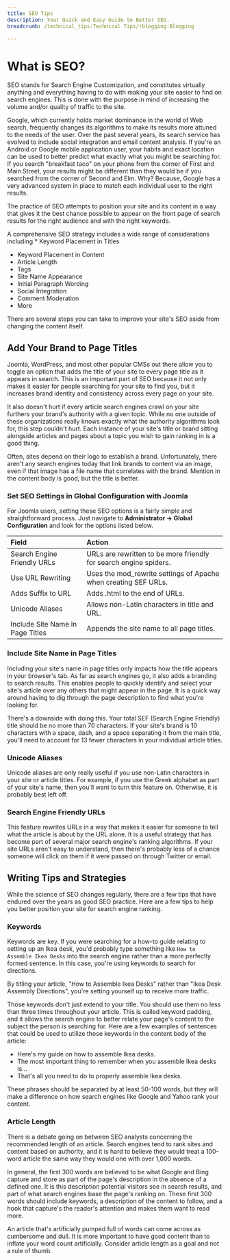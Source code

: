 ```yaml
---
title: SEO Tips
description: Your Quick and Easy Guide to Better SEO.
breadcrumb: /technical_tips:Technical Tips/!blogging:Blogging

---
```


What is SEO?
=====

SEO stands for Search Engine Customization, and constitutes virtually anything and everything having to do with making your site easier to find on search engines. This is done with the purpose in mind of increasing the volume and/or quality of traffic to the site.

Google, which currently holds market dominance in the world of Web search, frequently changes its algorithms to make its results more attuned to the needs of the user. Over the past several years, its search service has evolved to include social integration and email content analysis. If you're an Android or Google mobile application user, your habits and exact location can be used to better predict what exactly what you might be searching for. If you search "breakfast taco" on your phone from the corner of First and Main Street, your results might be different than they would be if you searched from the corner of Second and Elm. Why? Because, Google has a very advanced system in place to match each individual user to the right results.

The practice of SEO attempts to position your site and its content in a way that gives it the best chance possible to appear on the front page of search results for the right audience and with the right keywords.

A comprehensive SEO strategy includes a wide range of considerations including * Keyword Placement in Titles

* Keyword Placement in Content
* Article Length
* Tags
* Site Name Appearance
* Initial Paragraph Wording
* Social Integration
* Comment Moderation
* More

There are several steps you can take to improve your site's SEO aside from changing the content itself.

Add Your Brand to Page Titles
-----
Joomla, WordPress, and most other popular CMSs out there allow you to toggle an option that adds the title of your site to every page title as it appears in search. This is an important part of SEO because it not only makes it easier for people searching for your site to find you, but it increases brand identity and consistency across every page on your site.

It also doesn't hurt if every article search engines crawl on your site furthers your brand's authority with a given topic. While no one outside of these organizations really knows exactly what the authority algorithms look for, this step couldn't hurt. Each instance of your site's title or brand sitting alongside articles and pages about a topic you wish to gain ranking in is a good thing.

Often, sites depend on their logo to establish a brand. Unfortunately, there aren't any search engines today that link brands to content via an image, even if that image has a file name that correlates with the brand. Mention in the content body is good, but the title is better.

### Set SEO Settings in Global Configuration with Joomla
For Joomla users, setting these SEO options is a fairly simple and straightforward process. Just navigate to **Administrator -> Global Configuration** and look for the options listed below.

| Field                            | Action                                                            |
|:---------------------------------|:------------------------------------------------------------------|
| Search Engine Friendly URLs      | URLs are rewritten to be more friendly for search engine spiders. |
| Use URL Rewriting                | Uses the mod_rewrite settings of Apache when creating SEF URLs.   |
| Adds Suffix to URL               | Adds .html to the end of URLs.                                    |
| Unicode Aliases                  | Allows non-Latin characters in title and URL.                     |
| Include Site Name in Page Titles | Appends the site name to all page titles.                         |

### Include Site Name in Page Titles
Including your site's name in page titles only impacts how the title appears in your browser's tab. As far as search engines go, it also adds a branding to search results. This enables people to quickly identify and select your site's article over any others that might appear in the page. It is a quick way around having to dig through the page description to find what you're looking for.

There's a downside with doing this. Your total SEF (Search Engine Friendly) title should be no more than 70 characters. If your site's brand is 10 characters with a space, dash, and a space separating it from the main title,  you'll need to account for 13 fewer characters in your individual article titles.

### Unicode Aliases
Unicode aliases are only really useful if you use non-Latin characters in your site or article titles. For example, if you use the Greek alphabet as part of your site's name, then you'll want to turn this feature on. Otherwise, it is probably best left off.

### Search Engine Friendly URLs
This feature rewrites URLs in a way that makes it easier for someone to tell what the article is about by the URL alone. It is a useful strategy that has become part of several major search engine's ranking algorithms. If your site URLs aren't easy to understand, then there's probably less of a chance someone will click on them if it were passed on through Twitter or email.

Writing Tips and Strategies
-----
While the science of SEO changes regularly, there are a few tips that have endured over the years as good SEO practice. Here are a few tips to help you better position your site for search engine ranking.

### Keywords
Keywords are key. If you were searching for a how-to guide relating to setting up an Ikea desk, you'd probably type something like `How to Assemble Ikea Desks` into the search engine rather than a more perfectly formed sentence. In this case, you're using keywords to search for directions.

By titling your article, "How to Assemble Ikea Desks" rather than "Ikea Desk Assembly Directions", you're setting yourself up to receive more traffic.

Those keywords don't just extend to your title. You should use them no less than three times throughout your article. This is called keyword padding, and it allows the search engine to better relate your page's content to the subject the person is searching for. Here are a few examples of sentences that could be used to utilize those keywords in the content body of the article:

* Here's my guide on how to assemble Ikea desks.
* The most important thing to remember when you assemble Ikea desks is...
* That's all you need to do to properly assemble Ikea desks.

These phrases should be separated by at least 50-100 words, but they will make a difference on how search engines like Google and Yahoo rank your content.

### Article Length
There is a debate going on between SEO analysts concerning the recommended length of an article. Search engines tend to rank sites and content based on authority, and it is hard to believe they would treat a 100-word article the same way they would one with over 1,000 words.

In general, the first 300 words are believed to be what Google and Bing capture and store as part of the page's description in the absence of a defined one. It is this description potential visitors see in search results, and part of what search engines base the page's ranking on. These first 300 words should include keywords, a description of the content to follow, and a hook that capture's the reader's attention and makes them want to read more.

An article that's artificially pumped full of words can come across as cumbersome and dull. It is more important to have good content than to inflate your word count artificially. Consider article length as a goal and not a rule of thumb.

